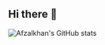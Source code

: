 ## Hi there 👋

<!--
**afzal01765/afzal01765** is a ✨ _special_ ✨ repository because its `README.md` (this file) appears on your GitHub profile.

Here are some ideas to get you started:

- 🔭 I’m currently working on ...
- 🌱 I’m currently learning ...
- 👯 I’m looking to collaborate on ...
- 🤔 I’m looking for help with ...
- 💬 Ask me about ...
- 📫 How to reach me: ...
- 😄 Pronouns: ...
- ⚡ Fun fact: ...
-->



![Afzalkhan's GitHub stats](https://github-readme-stats.vercel.app/api?username=afzal01765&show_icons=true&theme=radical)

